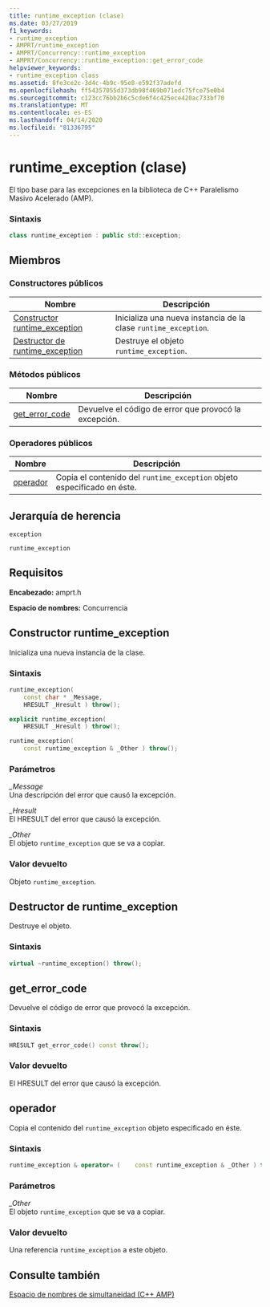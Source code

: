```yaml
---
title: runtime_exception (clase)
ms.date: 03/27/2019
f1_keywords:
- runtime_exception
- AMPRT/runtime_exception
- AMPRT/Concurrency::runtime_exception
- AMPRT/Concurrency::runtime_exception::get_error_code
helpviewer_keywords:
- runtime_exception class
ms.assetid: 8fe3ce2c-3d4c-4b9c-95e8-e592f37adefd
ms.openlocfilehash: ff54357055d373db98f469b071edc75fce75e0b4
ms.sourcegitcommit: c123cc76bb2b6c5cde6f4c425ece420ac733bf70
ms.translationtype: MT
ms.contentlocale: es-ES
ms.lasthandoff: 04/14/2020
ms.locfileid: "81336795"
---
```

# <a name="runtime_exception-class"></a>runtime_exception (clase)

El tipo base para las excepciones en la biblioteca de C++ Paralelismo Masivo Acelerado (AMP).

### <a name="syntax"></a>Sintaxis

```cpp
class runtime_exception : public std::exception;
```

## <a name="members"></a>Miembros

### <a name="public-constructors"></a>Constructores públicos

|Nombre|Descripción|
|----------|-----------------|
|[Constructor runtime_exception](#ctor)|Inicializa una nueva instancia de la clase `runtime_exception`.|
|[Destructor de runtime_exception](#dtor)|Destruye el objeto `runtime_exception`.|

### <a name="public-methods"></a>Métodos públicos

|Nombre|Descripción|
|----------|-----------------|
|[get_error_code](#get_error_code)|Devuelve el código de error que provocó la excepción.|

### <a name="public-operators"></a>Operadores públicos

|Nombre|Descripción|
|----------|-----------------|
|[operador](#operator_eq)|Copia el contenido del `runtime_exception` objeto especificado en éste.|

## <a name="inheritance-hierarchy"></a>Jerarquía de herencia

`exception`

`runtime_exception`

## <a name="requirements"></a>Requisitos

**Encabezado:** amprt.h

**Espacio de nombres:** Concurrencia

## <a name="runtime_exception-constructor"></a><a name="ctor"></a>Constructor runtime_exception

Inicializa una nueva instancia de la clase.

### <a name="syntax"></a>Sintaxis

```cpp
runtime_exception(
    const char * _Message,
    HRESULT _Hresult ) throw();

explicit runtime_exception(
    HRESULT _Hresult ) throw();

runtime_exception(
    const runtime_exception & _Other ) throw();
```

### <a name="parameters"></a>Parámetros

*_Message*<br/>
Una descripción del error que causó la excepción.

*_Hresult*<br/>
El HRESULT del error que causó la excepción.

*_Other*<br/>
El objeto `runtime_exception` que se va a copiar.

### <a name="return-value"></a>Valor devuelto

Objeto `runtime_exception`.

## <a name="runtime_exception-destructor"></a><a name="dtor"></a>Destructor de runtime_exception

Destruye el objeto.

### <a name="syntax"></a>Sintaxis

```cpp
virtual ~runtime_exception() throw();
```

## <a name="get_error_code"></a><a name="get_error_code"></a>get_error_code

Devuelve el código de error que provocó la excepción.

### <a name="syntax"></a>Sintaxis

```cpp
HRESULT get_error_code() const throw();
```

### <a name="return-value"></a>Valor devuelto

El HRESULT del error que causó la excepción.

## <a name="operator"></a><a name="operator_eq"></a>operador

Copia el contenido del `runtime_exception` objeto especificado en éste.

### <a name="syntax"></a>Sintaxis

```cpp
runtime_exception & operator= (    const runtime_exception & _Other ) throw();
```

### <a name="parameters"></a>Parámetros

*_Other*<br/>
El objeto `runtime_exception` que se va a copiar.

### <a name="return-value"></a>Valor devuelto

Una referencia `runtime_exception` a este objeto.

## <a name="see-also"></a>Consulte también

[Espacio de nombres de simultaneidad (C++ AMP)](concurrency-namespace-cpp-amp.md)
